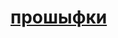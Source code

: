 <h1><a href="https://github.com/yuliitezarygml/xiaomi-fimware/releases" class="button">прошыфки</a><h1>
